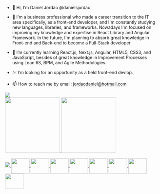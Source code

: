 - 👋 Hi, I’m Daniel Jordão @danielsjordao

- 👀 I'm a business professional who made a career transition to the IT area specifically, as a front-end developer, and I'm constantly studying new languages,                 libraries, and frameworks. Nowadays I'm focused on improving my knowledge and expertise in React Library and Angular Framework. 
      In the future, I'm planning to absorb great knowledge in Front-end and Back-end to become a Full-Stack developer.
      
- 📜 I’m currently learning React.js, Next.js, Angular, HTML5, CSS3, and JavaScript, besides of great knowledge in Improvement Processes using Lean 6S, BPM, and Agile Methodologies.

- 💹 I’m looking for an opportunity as a field front-end devlop.

- 📫 How to reach me by email: jordaodaniel@hotmail.com

<div>
<a href="https://www.linkedin.com/in/danielsjordao/" target="_blank"><img src="https://img.shields.io/badge/-LinkedIn-%230077B5?style=for-the-badge&logo=linkedin&logoColor=white" target="_blank"></a>   
</div>

<div>
<a href="https://github.com/danielsjordao">
<img height="180em" src="https://github-readme-stats.vercel.app/api/top-langs/?username=danielsjordao&layout=compact&langs_count=7&theme=radical"/>
<img height="180em" src="https://github-readme-stats.vercel.app/api?username=danielsjordao&show_icons=true&theme=radical&include_all_commits=true&count_private=true"/>
<div>

<div style="display: inline_block"><br>

  <img src="https://cdn.jsdelivr.net/gh/devicons/devicon/icons/angularjs/angularjs-original.svg" />
  <img align="center" height="50" width="60" src="https://cdn.jsdelivr.net/gh/devicons/devicon/icons/react/react-original.svg" />
  <img align="center" height="50" width="60" src="https://cdn.jsdelivr.net/gh/devicons/devicon/icons/html5/html5-original-wordmark.svg" />
  <img align="center" height="50" width="60" src="https://cdn.jsdelivr.net/gh/devicons/devicon/icons/css3/css3-original-wordmark.svg" />
  <img align="center" height="50" width="60" src="https://cdn.jsdelivr.net/gh/devicons/devicon/icons/javascript/javascript-original.svg" />  
  <img align="center" height="50" width="60" src="https://cdn.jsdelivr.net/gh/devicons/devicon/icons/bootstrap/bootstrap-original-wordmark.svg" />
  <img align="center" height="50" width="60" src="https://cdn.jsdelivr.net/gh/devicons/devicon/icons/nextjs/nextjs-original.svg" />
  <img align="center" height="50" width="60" src="https://cdn.jsdelivr.net/gh/devicons/devicon/icons/nodejs/nodejs-original-wordmark.svg" />
  <img align="center" height="50" width="60" src="https://cdn.jsdelivr.net/gh/devicons/devicon/icons/npm/npm-original-wordmark.svg" />
  
